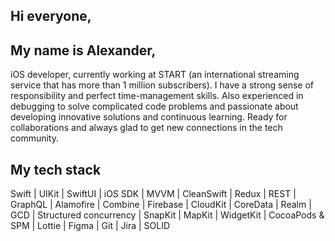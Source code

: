 ## Hi everyone,
## My name is Alexander,
iOS developer, currently working at START (an international streaming service that has more than 1 million subscribers). I have a strong sense of responsibility and perfect time-management skills. Also experienced in debugging to solve complicated code problems and passionate about developing innovative solutions and continuous learning. Ready for collaborations and always glad to get new connections in the tech community.

## My tech stack
Swift | UIKit | SwiftUI | iOS SDK | MVVM | CleanSwift | Redux | REST | GraphQL | Alamofire | Combine | Firebase | CloudKit | CoreData | Realm | GCD | Structured concurrency | SnapKit | MapKit | WidgetKit | CocoaPods & SPM | Lottie | Figma | Git | Jira | SOLID
